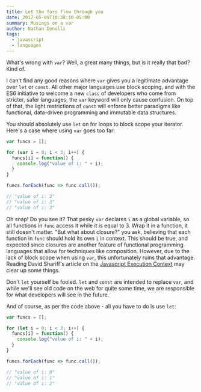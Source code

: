 ```yaml
---
title: Let the fors flow through you
date: 2017-05-09T10:38:10-05:00
summary: Musings on a var
author: Nathan Donolli
tags:
  - javascript
  - languages
---
```


What's wrong with `var`?  Well, a great many things, but is it really that bad?  Kind of.

I can't find any good reasons where `var` gives you a legitimate advantage over `let` or `const`.  All other major languages use block scoping, and with the ES6 initiative to welcome a new `class` of developers who come from stricter, safer languages, the `var` keyword will only cause confusion.  On top of that, the light restrictions of `const` will enforce better paradigms like functional, data-driven programming and immutable data structures.

You should absolutely use `let` on for loops to block scope your iterator.  Here's a case where using `var` goes too far:

``` js
var funcs = [];

for (var i = 0; i < 3; i++) {
  funcs[i] = function() {
    console.log("value of i: " + i);
  }
}

funcs.forEach(func => func.call());

// "value of i: 3"
// "value of i: 3"
// "value of i: 3"
```

Oh snap! Do you see it? That pesky `var` declares `i` as a global variable, so all functions in `func` access it while it is equal to 3.  Wrap it in a function, it still doesn't matter.  "But what about closure?" you ask, believing that each function in `func` should hold its own `i` in context.  This should be true, and expected since closures are another feature of functional programming languages that allow for techniques like composition.  However, due to the lack of block scope when using `var`, this unfortunately ruins that advantage. Reading David Shariff's article on the [Javascript Execution Context](http://davidshariff.com/blog/what-is-the-execution-context-in-javascript/) may clear up some things.

Don't `let` yourself be fooled.  `let` and `const` are intended to replace `var`, and while we'll see old code on the web for quite some time, we are responsible for what developers will see in the future.

And of course, as per the code above - all you have to do is use `let`:

```javascript
var funcs = [];

for (let i = 0; i < 3; i++) {
  funcs[i] = function() {
    console.log("value of i: " + i);
  }
}

funcs.forEach(func => func.call());

// "value of i: 0"
// "value of i: 1"
// "value of i: 2"
```
